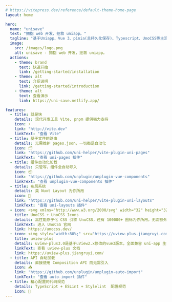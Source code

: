 ```yaml
---
# https://vitepress.dev/reference/default-theme-home-page
layout: home

hero:
  name: "unisave"
  text: "拥抱 web 开发，拯救 uniapp。"
  tagline: "基于Uniapp、Vue 3、pinia(且持久化保存)、Typescript、UnoCSS等主流技术开发的开箱即用模版，适配所有(app、mp、web)平台！！！"
  image:
    src: /images/logo.png
    alt: unisave - 拥抱 web 开发，拯救 uniapp。
  actions:
    - theme: brand
      text: 快速开始
      link: /getting-started/installation
    - theme: alt
      text: 介绍说明
      link: /getting-started/introduction
    - theme: alt
      text: 查看演示
      link: https://uni-save.netlify.app/

features:
  - title: 就是快
    details: 现代开发工具 Vite, pnpm 提供强力支持
    icon: ⚡️
    link: "http://vite.dev"
    linkText: "查看 Vite"
  - title: 基于文件的路由
    details: 无需维护 pages.json，一切都是自动化
    icon: 🗂
    link: "https://github.com/uni-helper/vite-plugin-uni-pages"
    linkText: "查看 uni-pages 插件"
  - title: 组件自动化加载
    details: 只管写，组件全自动导入
    icon: 📦
    link: "https://github.com/unplugin/unplugin-vue-components"
    linkText: "查看 unplugin-vue-components 插件"
  - title: 布局系统
    details: 类 Nuxt Layout 为你所用
    icon: 📑
    link: "https://github.com/uni-helper/vite-plugin-uni-layouts"
    linkText: "查看 uni-layouts 插件"
  - icon: <svg xmlns="http://www.w3.org/2000/svg" width="32" height="32" viewBox="0 0 32 32"><g stroke-width=".13"><path fill="#858585" d="M17.007 23.491a6.52 6.52 0 1 1 13.04 0a6.52 6.52 0 0 1-13.04 0"/><path fill="#ccc" d="M17.007 8.51a6.52 6.52 0 0 1 13.04 0v5.867c0 .36-.292.652-.652.652H17.659a.652.652 0 0 1-.652-.652z"/><path fill="#4d4d4d" d="M14.993 23.491a6.52 6.52 0 1 1-13.04 0v-5.868c0-.36.292-.652.652-.652h11.736c.36 0 .652.292.652.652z"/></g></svg>
    title: UnoCSS + UnoCSS Icons
    details: 高性能原子化 CSS 引擎 UnoCSS，还有 100000+ 图标为你所用，无需额外引入外链
    linkText: 进入 UnoCSS 官网
    link: https://unocss.dev/
  - icon: <img style="width:80%;" src="https://uview-plus.jiangruyi.com/common/logo.png" />
    title: uview-plus
    details: uview-plus3.0是基于uView2.x修改的vue3版本，全面兼容 uni-app 生态框架。
    linkText: 查看 uview-plus 文档
    link: https://uview-plus.jiangruyi.com/
  - title: API 自动加载
    details: 直接使用 Composition API 而无需引入
    icon: 📥
    link: "https://github.com/unplugin/unplugin-auto-import"
    linkText: "查看 auto-import 插件"
  - title: 精心配置的代码规范
    details: TypeScript + ESLint + Stylelint  配置规范
    icon: 🦾
---
```


